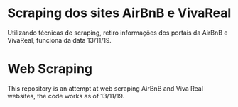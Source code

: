# Scraping dos sites AirBnB e VivaReal

Utilizando técnicas de scraping, retiro informações dos portais da AirBnB e VivaReal, funciona da data 13/11/19.

# Web Scraping

This repository is an attempt at web scraping AirBnB and Viva Real websites, the code works as of 13/11/19.

